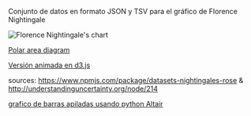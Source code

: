 Conjunto de datos en formato JSON y TSV para el gráfico de Florence Nightingale

![Florence Nightingale's chart](https://upload.wikimedia.org/wikipedia/commons/1/17/Nightingale-mortality.jpg "Florence Nightingale's chart")

[Polar area diagram](https://en.wikipedia.org/wiki/Pie_chart#Polar_area_diagram)

[Versión animada en d3.js](http://bl.ocks.org/kgryte/raw/5926740/)

sources: https://www.npmjs.com/package/datasets-nightingales-rose & http://understandinguncertainty.org/node/214

[grafico de barras apiladas usando python Altair](https://colab.research.google.com/drive/1pF04xsxRoDbns43gzf7FHF_TuIr5Dmd5)
